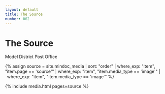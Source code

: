 ```yaml
---
layout: default
title: The Source
number: 002
---
```


# The Source

Model District Post Office

{% assign source = site.mindoc_media | sort: "order" | where_exp: "item", "item.page == 'source'" | where_exp: "item", "item.media_type == 'image'" |  where_exp: "item", "item.media_type == 'image'" %} 

{% include media.html pages=source %} 




